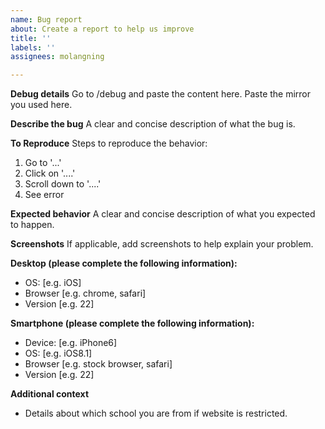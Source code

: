 ```yaml
---
name: Bug report
about: Create a report to help us improve
title: ''
labels: ''
assignees: molangning

---
```


<!--- If you have any general question ask it on the discord server https://discord.com/invite/wC92JBb834 --->

**Debug details**
Go to /debug and paste the content here.
Paste the mirror you used here.

**Describe the bug**
A clear and concise description of what the bug is.

**To Reproduce**
Steps to reproduce the behavior:
1. Go to '...'
2. Click on '....'
3. Scroll down to '....'
4. See error

**Expected behavior**
A clear and concise description of what you expected to happen.

**Screenshots**
If applicable, add screenshots to help explain your problem.

**Desktop (please complete the following information):**
 - OS: [e.g. iOS]
 - Browser [e.g. chrome, safari]
 - Version [e.g. 22]

**Smartphone (please complete the following information):**
 - Device: [e.g. iPhone6]
 - OS: [e.g. iOS8.1]
 - Browser [e.g. stock browser, safari]
 - Version [e.g. 22]

**Additional context**
- Details about which school you are from if website is restricted.
